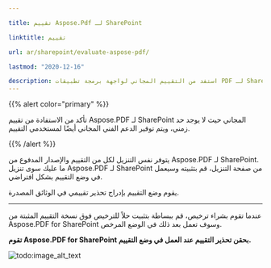 ```yaml
---

title: تقييم Aspose.Pdf لـ SharePoint

linktitle: تقييم

url: ar/sharepoint/evaluate-aspose-pdf/

lastmod: "2020-12-16"

description: استفد من التقييم المجاني لواجهة برمجة تطبيقات PDF لـ SharePoint حيث لا يوجد حد زمني، ويتم توفير الدعم الفني المجاني أيضًا لمستخدمي التقييم.
---
```

{{% alert color="primary" %}}

تأكد من الاستفادة من تقييم Aspose.PDF لـ SharePoint المجاني حيث لا يوجد حد زمني، ويتم توفير الدعم الفني المجاني أيضًا لمستخدمي التقييم.

{{% /alert %}}

يتوفر نفس التنزيل لكل من التقييم والإصدار المدفوع من Aspose.PDF لـ SharePoint. ما عليك سوى تنزيل Aspose.PDF لـ SharePoint من صفحة التنزيل، قم بتثبيته وسيعمل في وضع التقييم بشكل افتراضي.

يقوم وضع التقييم بإدراج تحذير تقييمي في الوثائق المصدرة.

--- 
عندما تقوم بشراء ترخيص، قم ببساطة بتثبيت حلاً للترخيص فوق نسخة التقييم المثبتة من Aspose.PDF for SharePoint وسوف تعمل بعد ذلك في الوضع المرخص.



**تقوم Aspose.PDF for SharePoint بحقن تحذير التقييم عند العمل في وضع التقييم.**



![todo:image_alt_text](evaluate-aspose-pdf_1.png)
```